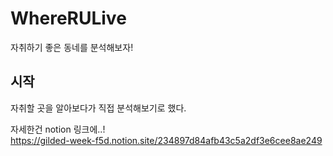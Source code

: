 # WhereRULive
자취하기 좋은 동네를 분석해보자!<br>

시작
----
자취할 곳을 알아보다가 직접 분석해보기로 했다.<br>

자세한건 notion 링크에..!<br>
https://gilded-week-f5d.notion.site/234897d84afb43c5a2df3e6cee8ae249
